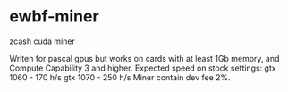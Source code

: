 # ewbf-miner
zcash cuda miner

Writen for pascal gpus but works on cards with at least 1Gb memory, and Compute Capability 3 and higher.
Expected speed on stock settings:
gtx 1060 - 170 h/s
gtx 1070 - 250 h/s
Miner contain dev fee 2%.
